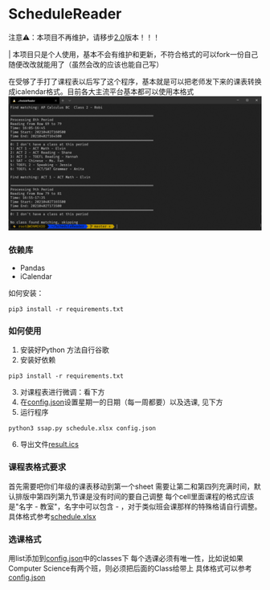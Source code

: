 # ScheduleReader

注意⚠️：本项目不再维护，请移步[2.0](https://github.com/Asiimoviet/ScheduleReader2.0)版本！！！

| 本项目只是个人使用，基本不会有维护和更新，不符合格式的可以fork一份自己随便改改就能用了（虽然会改的应该也能自己写）

在受够了手打了课程表以后写了这个程序，基本就是可以把老师发下来的课表转换成icalendar格式。目前各大主流平台基本都可以使用本格式
![](image.png)

### 依赖库
- Pandas
- iCalendar

如何安装：
```
pip3 install -r requirements.txt
```

### 如何使用
1. 安装好Python 方法自行谷歌
2. 安装好依赖
```
pip3 install -r requirements.txt
```
3. 对课程表进行微调：看下方
4. 在[config.json](https://github.com/Asiimoviet/ScheduleReader/blob/master/config.json)设置星期一的日期（每一周都要）以及选课, 见下方
5. 运行程序
```
python3 ssap.py schedule.xlsx config.json
```
6. 导出文件[result.ics](https://github.com/Asiimoviet/ScheduleReader/blob/master/result.ics)

### 课程表格式要求
首先需要吧你们年级的课表移动到第一个sheet
需要让第二和第四列充满时间，默认排版中第四列第九节课是没有时间的要自己调整
每个cell里面课程的格式应该是"名字 - 教室"，名字中可以包含 - ，对于类似班会课那样的特殊格请自行调整。
具体格式参考[schedule.xlsx](https://github.com/Asiimoviet/ScheduleReader/blob/master/schedule.xlsx)

### 选课格式
用list添加到[config.json](https://github.com/Asiimoviet/ScheduleReader/blob/master/config.json)中的classes下
每个选课必须有唯一性，比如说如果Computer Science有两个班，则必须把后面的Class给带上
具体格式可以参考[config.json](https://github.com/Asiimoviet/ScheduleReader/blob/master/config.json)

